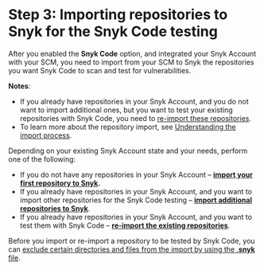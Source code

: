 # Step 3: Importing repositories to Snyk for the Snyk Code testing

After you enabled the **Snyk Code** option, and integrated your Snyk Account with your SCM, you need to import from your SCM to Snyk the repositories you want Snyk Code to scan and test for vulnerabilities.&#x20;

**Notes**:

* If you already have repositories in your Snyk Account, and you do not want to import additional ones, but you want to test your existing repositories with Snyk Code, you need to [re-import these repositories](re-importing-existing-repositories-for-the-snyk-code-test.md).
* To learn more about the repository import, see [Understanding the import process](understanding-the-import-process-on-the-web-ui.md).

Depending on your existing Snyk Account state and your needs, perform one of the following:

* If you do not have any repositories in your Snyk Account – [**import your first repository to Snyk**](importing-your-first-repository-to-snyk.md)**.**&#x20;
* If you already have repositories in your Snyk Account, and you want to import other repositories for the Snyk Code testing – [**import additional repositories to Snyk**](importing-additional-repositories-to-snyk.md).&#x20;
* If you already have repositories in your Snyk Account, and you want to test them with Snyk Code – [**re-import the existing repositories**](re-importing-existing-repositories-for-the-snyk-code-test.md).&#x20;

Before you import or re-import a repository to be tested by Snyk Code, you can [exclude certain directories and files from the import by using the .**snyk** file](excluding-directories-and-files-from-the-import-process.md).&#x20;
